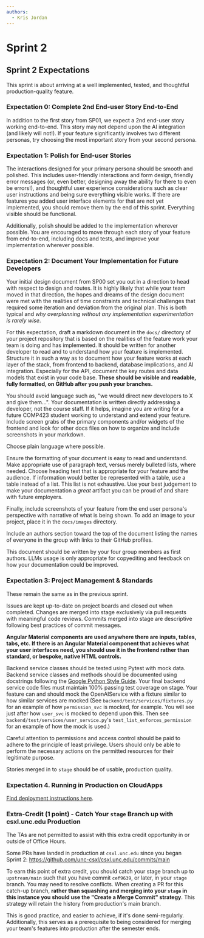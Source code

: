 ```yaml
---
authors:
  - Kris Jordan
---
```


# Sprint 2

## Sprint 2 Expectations

This sprint is about arriving at a well implemented, tested, and thoughtful production-quality feature.

### Expectation 0: Complete 2nd End-user Story End-to-End

In addition to the first story from SP01, we expect a 2nd end-user story working end-to-end. This story may not depend upon the AI integration (and likely will not!). If your feature significantly involves two different personas, try choosing the most important story from your second persona.

### Expectation 1: Polish for End-user Stories

The interactions designed for your primary persona should be smooth and polished. This includes user-friendly interactions and form design, friendly error messages (or, even better, designing away the ability for there to even be errors!), and thoughtful user experience considerations such as clear user instructions and being sure everything visible works. If there are features you added user interface elements for that are not yet implemented, you should remove them by the end of this sprint. Everything visible should be functional.

Additionally, polish should be added to the implementation wherever possible. You are encouraged to move through each story of your feature from end-to-end, including docs and tests, and improve your implementation wherever possible.

### Expectation 2: Document Your Implementation for Future Developers

Your initial design document from SP00 set you out in a direction to head with respect to design and routes. It is highly likely that while your team moved in that direction, the hopes and dreams of the design document were met with the realities of time constraints and technical challenges that required some iteration and deviation from the original plan. This is both typical and _why overplanning without any implementation experimentation is rarely wise_.

For this expectation, draft a markdown document in the `docs/` directory of your project repository that is based on the realities of the feature work your team is doing and has implemented. It should be written for another developer to read and to understand how your feature is implemented. Structure it in such a way as to document how your feature works at each layer of the stack, from frontend to backend, database implications, and AI integration. Especially for the API, document the key routes and data models that exist in your code base. **These should be visible and readable, fully formatted, on GitHub after you push your branches.**

You should avoid language such as, "we would direct new developers to X and give them...". Your documentation is written directly addressing a developer, not the course staff. If it helps, imagine you are writing for a future COMP423 student working to understand and extend your feature. Include screen grabs of the primary components and/or widgets of the frontend and look for other docs files on how to organize and include screenshots in your markdown.

Choose plain language where possible.

Ensure the formatting of your document is easy to read and understand. Make appropriate use of paragraph text, versus merely bulleted lists, where needed. Choose heading text that is appropriate for your feature and the audience. If information would better be represented with a table, use a table instead of a list. This list is not exhaustive. Use your best judgement to make your documentation a _great_ artifact you can be proud of and share with future employers.

Finally, include screenshots of your feature from the end user persona's perspective with narrative of what is being shown. To add an image to your project, place it in the `docs/images` directory.

Include an authors section toward the top of the document listing the names of everyone in the group with links to their GitHub profiles.

This document should be written by your four group members as first authors. LLMs usage is only appropriate for copyediting and feedback on how your documentation could be improved.

### Expectation 3: Project Management & Standards

These remain the same as in the previous sprint.

Issues are kept up-to-date on project boards and closed out when completed. Changes are merged into stage exclusively via pull requests with meaningful code reviews. Commits merged into stage are descriptive following best practices of commit messages.

**Angular Material components are used anywhere there are inputs, tables, tabs, etc. If there is an Angular Material component that achieves what your user interfaces need, you should use it in the frontend rather than standard, or bespoke, native HTML controls.**

Backend service classes should be tested using Pytest with mock data. Backend service classes and methods should be documented using docstrings following the [Google Python Style Guide](https://google.github.io/styleguide/pyguide.html#38-comments-and-docstrings). Your final backend service code files must maintain 100% passing test coverage on stage. Your feature can and should mock the OpenAIService with a fixture similar to how similar services are mocked (See `backend/test/services/fixtures.py` for an example of how `permission_svc` is mocked, for example. You will see just after how `user_svc` is mocked to depend upon this. Then see `backend/test/services/user_service.py`'s `test_list_enforces_permission` for an example of how the mock is used.)

Careful attention to permissions and access control should be paid to adhere to the principle of least privilege. Users should only be able to perform the necessary actions on the permitted resources for their legitimate purpose.

Stories merged in to `stage` should be of usable, production quality.

### Expectation 4. Running in Production on CloudApps

[Find deployment instructions here](./sp02-deployment.md).

### Extra-Credit (1 point) - Catch Your `stage` Branch up with csxl.unc.edu Production

The TAs are not permitted to assist with this extra credit opportunity in or outside of Office Hours.

Some PRs have landed in production at `csxl.unc.edu` since you began Sprint 2: <https://github.com/unc-csxl/csxl.unc.edu/commits/main>

To earn this point of extra credit, you should catch your stage branch up to `upstream/main` such that you have commit `cef9639`, or later, in your `stage` branch. You may need to resolve conflicts. When creating a PR for this catch-up branch, **rather than squashing and merging into your `stage` in this instance you should use the "Create a Merge Commit" strategy**. This strategy will retain the history from production's main branch.

This is good practice, and easier to achieve, if it's done semi-regularly. Additionally, this serves as a prerequisite to being considered for merging your team's features into production after the semester ends.
